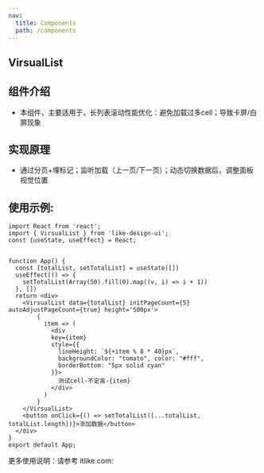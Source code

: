 ```yaml
---
nav:
  title: Components
  path: /components
---
```


## VirsualList

## 组件介绍
- 本组件，主要适用于，长列表滚动性能优化：避免加载过多cell；导致卡屏/白屏现象

## 实现原理
- 通过分页+埋标记；监听加载（上一页/下一页）；动态切换数据后，调整面板视觉位置


## 使用示例:

```tsx
import React from 'react';
import { VirsualList } from 'like-design-ui';
const {useState, useEffect} = React;


function App() {
  const [totalList, setTotalList] = useState([])
  useEffect(() => {
    setTotalList(Array(50).fill(0).map((v, i) => i + 1))
  }, [])
  return <div>
    <VirsualList data={totalList} initPageCount={5} autoAdjustPageCount={true} height='500px'>
        {
          item => (
            <div 
            key={item} 
            style={{ 
              lineHeight: `${+item % 8 * 40}px`, 
              backgroundColor: "tomato", color: "#fff", 
              borderBottom: "5px solid cyan" 
            }}>
              测试cell-不定高-{item}
            </div>
          )
        }
    </VirsualList>
    <button onClick={() => setTotalList([...totalList, totalList.length])}>添加数据</button>
  </div>
}
export default App;
```
<API></API>

更多使用说明：请参考 itlike.com: 
